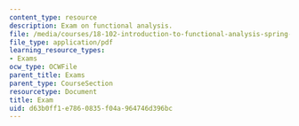 ```yaml
---
content_type: resource
description: Exam on functional analysis.
file: /media/courses/18-102-introduction-to-functional-analysis-spring-2009/d63b0ff1e7860835f04a964746d396bc_MIT18_102s09_exam.pdf
file_type: application/pdf
learning_resource_types:
- Exams
ocw_type: OCWFile
parent_title: Exams
parent_type: CourseSection
resourcetype: Document
title: Exam
uid: d63b0ff1-e786-0835-f04a-964746d396bc
---
```

